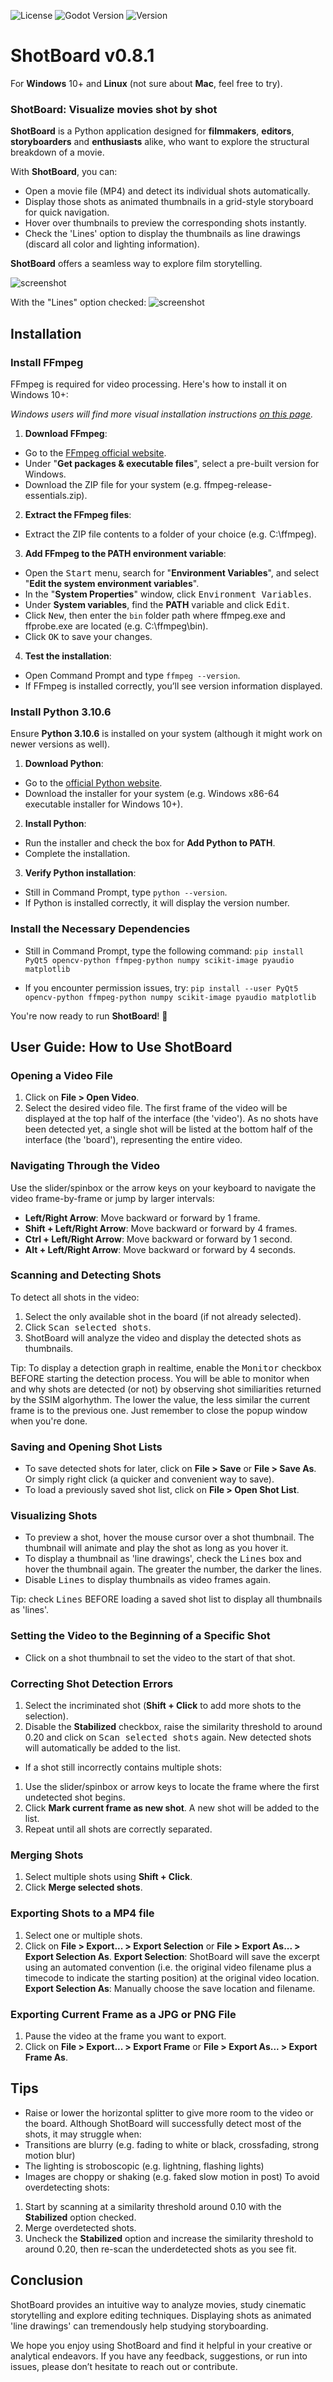 ![License](https://img.shields.io/badge/license-MIT-green.svg)
![Godot Version](https://img.shields.io/badge/Python-3.10.6-orange.svg)
![Version](https://img.shields.io/badge/version-v0.8.1-blue.svg)

# ShotBoard v0.8.1
For **Windows** 10+ and **Linux** (not sure about **Mac**, feel free to try).

### ShotBoard: Visualize movies shot by shot

**ShotBoard** is a Python application designed for **filmmakers**, **editors**, **storyboarders** and **enthusiasts** alike, who want to explore the structural breakdown of a movie.

With **ShotBoard**, you can:
- Open a movie file (MP4) and detect its individual shots automatically.
- Display those shots as animated thumbnails in a grid-style storyboard for quick navigation.
- Hover over thumbnails to preview the corresponding shots instantly.
- Check the 'Lines' option to display the thumbnails as line drawings (discard all color and lighting information).

**ShotBoard** offers a seamless way to explore film storytelling.

![screenshot](./Example/Screencopy.jpg)

With the "Lines" option checked:
![screenshot](./Example/Sobel.jpg)

## Installation

### Install FFmpeg
FFmpeg is required for video processing. Here's how to install it on Windows 10+:

*Windows users will find more visual installation instructions [on this page](https://phoenixnap.com/kb/ffmpeg-windows).*

1. **Download FFmpeg**:
- Go to the [FFmpeg official website](https://ffmpeg.org/download.html).
- Under "**Get packages & executable files**", select a pre-built version for Windows.
- Download the ZIP file for your system (e.g. ffmpeg-release-essentials.zip).

2. **Extract the FFmpeg files**:
- Extract the ZIP file contents to a folder of your choice (e.g. C:\ffmpeg).

3. **Add FFmpeg to the PATH environment variable**:
- Open the <kbd>Start</kbd> menu, search for "**Environment Variables**", and select "**Edit the system environment variables**".
- In the "**System Properties**" window, click <kbd>Environment Variables</kbd>.
- Under **System variables**, find the **PATH** variable and click <kbd>Edit</kbd>.
- Click <kbd>New</kbd>, then enter the `bin` folder path where ffmpeg.exe and ffprobe.exe are located (e.g. C:\ffmpeg\bin).
- Click <kbd>OK</kbd> to save your changes.

4. **Test the installation**:
- Open Command Prompt and type `ffmpeg --version`.
- If FFmpeg is installed correctly, you’ll see version information displayed.

### Install Python 3.10.6
Ensure **Python 3.10.6** is installed on your system (although it might work on newer versions as well).

1. **Download Python**:
- Go to the [official Python website](https://www.python.org/downloads/).
- Download the installer for your system (e.g. Windows x86-64 executable installer for Windows 10+).

2. **Install Python**:
- Run the installer and check the box for **Add Python to PATH**.
- Complete the installation.

3. **Verify Python installation**:
- Still in Command Prompt, type `python --version`.
- If Python is installed correctly, it will display the version number.

### Install the Necessary Dependencies
- Still in Command Prompt, type the following command:
`pip install PyQt5 opencv-python ffmpeg-python numpy scikit-image pyaudio matplotlib`

- If you encounter permission issues, try:
`pip install --user PyQt5 opencv-python ffmpeg-python numpy scikit-image pyaudio matplotlib`

You're now ready to run **ShotBoard**! 🎉

## User Guide: How to Use ShotBoard
### Opening a Video File
1. Click on **File > Open Video**.
2. Select the desired video file.
The first frame of the video will be displayed at the top half of the interface (the 'video'). As no shots have been detected yet, a single shot will be listed at the bottom half of the interface (the 'board'), representing the entire video.

### Navigating Through the Video
Use the slider/spinbox or the arrow keys on your keyboard to navigate the video frame-by-frame or jump by larger intervals:
- **Left/Right Arrow**: Move backward or forward by 1 frame.
- **Shift + Left/Right Arrow**: Move backward or forward by 4 frames.
- **Ctrl + Left/Right Arrow**: Move backward or forward by 1 second.
- **Alt + Left/Right Arrow**: Move backward or forward by 4 seconds.

### Scanning and Detecting Shots
To detect all shots in the video:
1. Select the only available shot in the board (if not already selected).
2. Click <kbd>Scan selected shots</kbd>.
3. ShotBoard will analyze the video and display the detected shots as thumbnails.

Tip: To display a detection graph in realtime, enable the <kbd>Monitor</kbd> checkbox BEFORE starting the detection process. You will be able to monitor when and why shots are detected (or not) by observing shot similiarities returned by the SSIM algorhythm. The lower the value, the less similar the current frame is to the previous one. Just remember to close the popup window when you're done.

### Saving and Opening Shot Lists
- To save detected shots for later, click on **File > Save** or **File > Save As**. Or simply right click (a quicker and convenient way to save).
- To load a previously saved shot list, click on **File > Open Shot List**.

### Visualizing Shots
- To preview a shot, hover the mouse cursor over a shot thumbnail. The thumbnail will animate and play the shot as long as you hover it.
- To display a thumbnail as 'line drawings', check the <kbd>Lines</kbd> box and hover the thumbnail again. The greater the number, the darker the lines.
- Disable <kbd>Lines</kbd> to display thumbnails as video frames again.

Tip: check <kbd>Lines</kbd> BEFORE loading a saved shot list to display all thumbnails as 'lines'.

### Setting the Video to the Beginning of a Specific Shot
- Click on a shot thumbnail to set the video to the start of that shot.

### Correcting Shot Detection Errors
1. Select the incriminated shot (**Shift + Click** to add more shots to the selection).
2. Disable the **Stabilized** checkbox, raise the similarity threshold to around 0.20 and click on <kbd>Scan selected shots</kbd> again. New detected shots will automatically be added to the list.
- If a shot still incorrectly contains multiple shots:
1. Use the slider/spinbox or arrow keys to locate the frame where the first undetected shot begins.
2. Click **Mark current frame as new shot**. A new shot will be added to the list.
3. Repeat until all shots are correctly separated.

### Merging Shots
1. Select multiple shots using **Shift + Click**.
2. Click **Merge selected shots**.

### Exporting Shots to a MP4 file
1. Select one or multiple shots.
2. Click on **File > Export... > Export Selection** or **File > Export As... > Export Selection As**.
**Export Selection**: ShotBoard will save the excerpt using an automated convention (i.e. the original video filename plus a timecode to indicate the starting position) at the original video location.
**Export Selection As**: Manually choose the save location and filename.

### Exporting Current Frame as a JPG or PNG File
1. Pause the video at the frame you want to export.
2. Click on **File > Export... > Export Frame** or **File > Export As... > Export Frame As**.

## Tips
- Raise or lower the horizontal splitter to give more room to the video or the board.
Although ShotBoard will successfully detect most of the shots, it may struggle when:
- Transitions are blurry (e.g. fading to white or black, crossfading, strong motion blur)
- The lighting is stroboscopic (e.g. lightning, flashing lights)
- Images are choppy or shaking (e.g. faked slow motion in post)
To avoid overdetecting shots:
1. Start by scanning at a similarity threshold around 0.10 with the **Stabilized** option checked.
2. Merge overdetected shots.
3. Uncheck the **Stabilized** option and increase the similarity threshold to around 0.20, then re-scan the underdetected shots as you see fit.

## Conclusion  
ShotBoard provides an intuitive way to analyze movies, study cinematic storytelling and explore editing techniques. Displaying shots as animated 'line drawings' can tremendously help studying storyboarding.

We hope you enjoy using ShotBoard and find it helpful in your creative or analytical endeavors. If you have any feedback, suggestions, or run into issues, please don’t hesitate to reach out or contribute.
